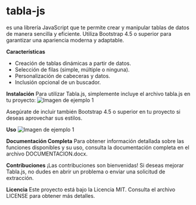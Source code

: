# tabla-js
es una librería JavaScript que te permite crear y manipular tablas de datos de manera sencilla y eficiente. Utiliza Bootstrap 4.5 o superior para garantizar una apariencia moderna y adaptable.

**Características**
- Creación de tablas dinámicas a partir de datos.
- Selección de filas (simple, múltiple o ninguna).
- Personalización de cabeceras y datos.
- Inclusión opcional de un buscador.

**Instalación**
Para utilizar Tabla.js, simplemente incluye el archivo tabla.js en tu proyecto:
![Imagen de ejemplo 1](./imagenes/ejemplo1.png)

Asegúrate de incluir también Bootstrap 4.5 o superior en tu proyecto si deseas aprovechar sus estilos.

**Uso**
![Imagen de ejemplo 1](./tabla-js/imagenes/ejemplo2.png)

**Documentación Completa**
Para obtener información detallada sobre las funciones disponibles y su uso, consulta la documentación completa en el archivo DOCUMENTACION.docx.

**Contribuciones**
¡Las contribuciones son bienvenidas! Si deseas mejorar Tabla.js, no dudes en abrir un problema o enviar una solicitud de extracción.

**Licencia**
Este proyecto está bajo la Licencia MIT. Consulta el archivo LICENSE para obtener más detalles.
